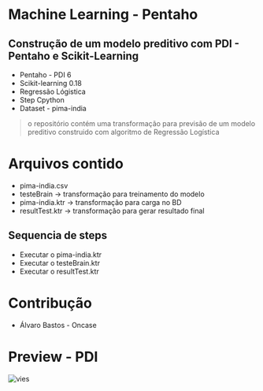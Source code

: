 # Machine Learning - Pentaho 

## Construção de um modelo preditivo com PDI - Pentaho e Scikit-Learning


* Pentaho - PDI 6
* Scikit-learning 0.18
* Regressão Lógistica
* Step Cpython
* Dataset - pima-india

> o repositório contém uma transformação para previsão de um modelo preditivo construido com algoritmo de Regressão Logística

# Arquivos contido

* pima-india.csv
* testeBrain -> transformação para treinamento do modelo
* pima-india.ktr -> transformação para carga no BD
* resultTest.ktr -> transformação para gerar resultado final

## Sequencia de steps

* Executar o pima-india.ktr
* Executar o testeBrain.ktr
* Executar o resultTest.ktr

# Contribução

* Álvaro Bastos - Oncase 
 

 # Preview - PDI

  ![vies](https://uploaddeimagens.com.br/images/000/846/240/full/resultado.png?1487984990)